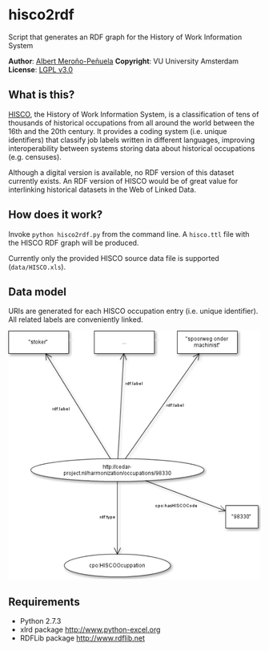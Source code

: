 hisco2rdf
=========

Script that generates an RDF graph for the History of Work Information System

**Author**: [Albert Meroño-Peñuela](http://github.com/albertmeronyo)
**Copyright**: VU University Amsterdam
**License**: [LGPL v3.0](http://www.gnu.org/licenses/lgpl.html)

## What is this?

[HISCO](http://historyofwork.iisg.nl/), the History of Work Information System, is a classification of tens of thousands of historical occupations from all around the world between the 16th and the 20th century. It provides a coding system (i.e. unique identifiers) that classify job labels written in different languages, improving interoperability between systems storing data about historical occupations (e.g. censuses).

Although a digital version is available, no RDF version of this dataset currently exists. An RDF version of HISCO would be of great value for interlinking historical datasets in the Web of Linked Data.

## How does it work?

Invoke `python hisco2rdf.py` from the command line. A `hisco.ttl` file with the HISCO RDF graph will be produced.

Currently only the provided HISCO source data file is supported (`data/HISCO.xls`).

## Data model

URIs are generated for each HISCO occupation entry (i.e. unique identifier). All related labels are conveniently linked.

<img src='http://github.com/CEDAR-project/hisco2rdf/raw/master/img/hisco-datamodel.png'/>

## Requirements

* Python 2.7.3
* xlrd package <http://www.python-excel.org>
* RDFLib package <http://www.rdflib.net>
